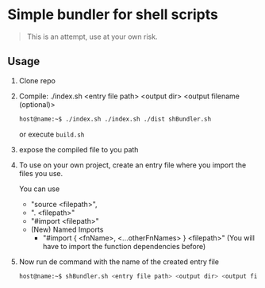 # Simple bundler for shell scripts

> This is an attempt, use at your own risk.

## Usage

1.  Clone repo

2.  Compile: ./index.sh \<entry file path> \<output dir> \<output filename (optional)>

    ```bash
    host@name:~$ ./index.sh ./index.sh ./dist shBundler.sh
    ```

    or execute `build.sh`

3.  expose the compiled file to you path

4.  To use on your own project, create an entry file where you import the files you use.

    You can use

    -   "source \<filepath>",
    -   ". \<filepath>"
    -   "#import \<filepath>"
    -   (New) Named Imports
        -   "#import { \<fnName>, \<...otherFnNames> } \<filepath>" (You will have to import the function dependencies before)

5.  Now run de command with the name of the created entry file
    ```bash
    host@name:~$ shBundler.sh <entry file path> <output dir> <output filename>
    ```
